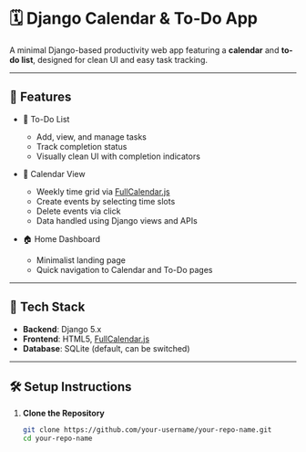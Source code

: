 # 🗓️ Django Calendar & To-Do App

A minimal Django-based productivity web app featuring a **calendar** and **to-do list**, designed for clean UI and easy task tracking.

---

## 📌 Features

- 📝 To-Do List
  - Add, view, and manage tasks
  - Track completion status
  - Visually clean UI with completion indicators

- 📅 Calendar View
  - Weekly time grid via [FullCalendar.js](https://fullcalendar.io/)
  - Create events by selecting time slots
  - Delete events via click
  - Data handled using Django views and APIs

- 🏠 Home Dashboard
  - Minimalist landing page
  - Quick navigation to Calendar and To-Do pages

---

## 🚀 Tech Stack

- **Backend**: Django 5.x
- **Frontend**: HTML5, [FullCalendar.js](https://fullcalendar.io/)
- **Database**: SQLite (default, can be switched)

---

## 🛠️ Setup Instructions

1. **Clone the Repository**
   ```bash
   git clone https://github.com/your-username/your-repo-name.git
   cd your-repo-name
